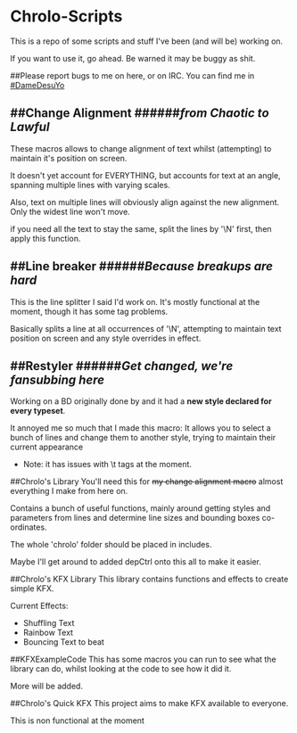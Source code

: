# Chrolo-Scripts
This is a repo of some scripts and stuff I've been (and will be) working on. 
 
  
If you want to use it, go ahead. Be warned it may be buggy as shit.

##Please report bugs to me on here, or on IRC. You can find me in [#DameDesuYo](irc://irc.rizon.net/DameDesuYo)

##Change Alignment
######_from Chaotic to Lawful_
-------------------------
These macros allows to change alignment of text whilst (attempting) to maintain it's position on screen.

It doesn't yet account for EVERYTHING, but accounts for text at an angle, spanning multiple lines with varying scales.

Also, text on multiple lines will obviously align against the new alignment. Only the widest line won't move.

if you need all the text to stay the same, split the lines by '\N' first, then apply this function.

##Line breaker
######_Because breakups are hard_
-------------------------
This is the line splitter I said I'd work on. It's mostly functional at the moment, though it has some tag problems.

Basically splits a line at all occurrences of '\N', attempting to maintain text position on screen and any style overrides in effect.

##Restyler
######_Get changed, we're fansubbing here_
-------------------------
Working on a BD originally done by <name withdrawn> and it had a __new style declared for every typeset__. 
 
It annoyed me so much that I made this macro: It allows you to select a bunch of lines and change them to another style, trying to maintain their current appearance
  - Note: it has issues with \t tags at the moment.

##Chrolo's Library
You'll need this for ~~my change alignment macro~~ almost everything I make from here on.

Contains a bunch of useful functions, mainly around getting styles and parameters from lines and determine line sizes and bounding boxes co-ordinates.

The whole 'chrolo' folder should be placed in includes.

Maybe I'll get around to added depCtrl onto this all to make it easier.

##Chrolo's KFX Library
This library contains functions and effects to create simple KFX.  

Current Effects:  
- Shuffling Text  
- Rainbow Text  
- Bouncing Text to beat  

##KFXExampleCode
This has some macros you can run to see what the library can do, whilst looking at the code to see how it did it.  

More will be added.


##Chrolo's Quick KFX
This project aims to make KFX available to everyone.  

This is non functional at the moment


